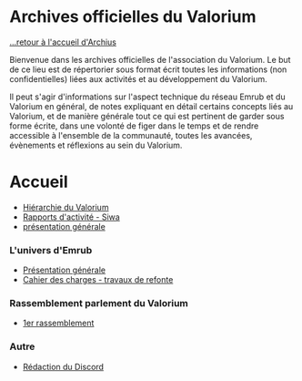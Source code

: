 # Archives officielles du Valorium

[...retour à l'accueil d'Archius](../../../README.md)

Bienvenue dans les archives officielles de l'association du Valorium. 
Le but de ce lieu est de répertorier sous format écrit toutes les informations (non confidentielles) liées aux activités et au développement du Valorium.

Il peut s'agir d'informations sur l'aspect technique du réseau Emrub et du Valorium en général, de notes expliquant en détail certains concepts liés au Valorium, et de manière générale tout ce qui est pertinent de garder sous forme écrite, dans une volonté de figer dans le temps et de rendre accessible à l'ensemble de la communauté, toutes les avancées, évènements et réflexions au sein du Valorium.


# Accueil

* [Hiérarchie du Valorium](./hierarchie.md)
* [Rapports d'activité - Siwa](./rapports/accueil.md)
* [présentation générale](./presentation/presentation.md)

### L'univers d'Emrub

* [Présentation générale](./presentation/presentation.md)
* [Cahier des charges - travaux de refonte](./notes/cahierEmrub.md)

### Rassemblement parlement du Valorium

* [1er rassemblement](./rdvs_parlement/rdv_1.md)

### Autre

* [Rédaction du Discord](./notes/redactionDiscord.md)